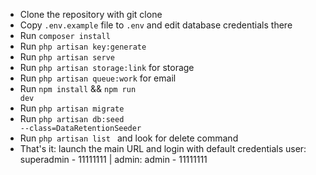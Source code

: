 - Clone the repository with git clone
- Copy <code>.env.example</code> file to <code>.env</code> and edit database credentials there
- Run <code>composer install</code>
- Run <code>php artisan key:generate</code>
- Run <code>php artisan serve</code>
- Run <code>php artisan storage:link</code> for storage
- Run <code>php artisan queue:work</code> for email
- Run <code>npm install</code> && <code>npm run dev</code>
- Run <code>php artisan migrate</code>
- Run <code>php artisan db:seed --class=DataRetentionSeeder</code>
- Run <code>php artisan list  </code> and look for delete command
- That's it: launch the main URL and login with default credentials user: superadmin - 11111111 | 
admin: admin - 11111111
